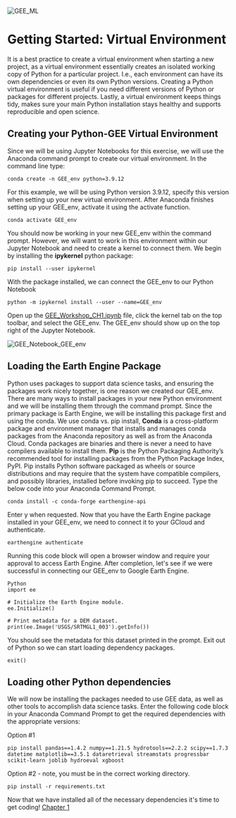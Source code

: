 ![GEE_ML](./Images/GEE_ML_Hydrological_Cycle.jpg)

# Getting Started: Virtual Environment
It is a best practice to create a virtual environment when starting a new project, as a virtual environment essentially creates an isolated working copy of Python for a particular project. 
I.e., each environment can have its own dependencies or even its own Python versions.
Creating a Python virtual environment is useful if you need different versions of Python or packages for different projects.
Lastly, a virtual environment keeps things tidy, makes sure your main Python installation stays healthy and supports reproducible and open science.

## Creating your Python-GEE Virtual Environment
Since we will be using Jupyter Notebooks for this exercise, we will use the Anaconda command prompt to create our virtual environment. 
In the command line type: 

    conda create -n GEE_env python=3.9.12

For this example, we will be using Python version 3.9.12, specify this version when setting up your new virtual environment.
After Anaconda finishes setting up your GEE_env, activate it using the activate function.

    conda activate GEE_env

You should now be working in your new GEE_env within the command prompt. 
However, we will want to work in this environment within our Jupyter Notebook and need to create a kernel to connect them.
We begin by installing the **ipykernel** python package:

    pip install --user ipykernel

With the package installed, we can connect the GEE_env to our Python Notebook

    python -m ipykernel install --user --name=GEE_env

Open up the [GEE_Workshop_CH1.ipynb](./GEE_Workshop_CH1.ipynb) file, click the kernel tab on the top toolbar, and select the GEE_env. 
The GEE_env should show up on the top right of the Jupyter Notebook.

![GEE_Notebook_GEE_env](./Images/GEE_Jupyter_Kernel2.JPG)


## Loading the Earth Engine Package
Python uses packages to support data science tasks, and ensuring the packages work nicely together, is one reason we created our GEE_env.
There are many ways to install packages in your new Python environment and we will be installing them through the command prompt.
Since the primary package is Earth Engine, we will be installing this package first and using the conda.
We use conda vs. pip install, **Conda** is a cross-platform package and environment manager that installs and manages conda packages from the Anaconda repository as well as from the Anaconda Cloud.
Conda packages are binaries and there is never a need to have compilers available to install them. 
**Pip** is the Python Packaging Authority’s recommended tool for installing packages from the Python Package Index, PyPI. 
Pip installs Python software packaged as wheels or source distributions and may require that the system have compatible compilers, and possibly libraries, installed before invoking pip to succeed.
Type the below code into your Anaconda Command Prompt.

    conda install -c conda-forge earthengine-api

Enter y when requested.
Now that you have the Earth Engine package installed in your GEE_env, we need to connect it to your GCloud and authenticate.

    earthengine authenticate

Running this code block will open a browser window and require your approval to access Earth Engine. 
After completion, let's see if we were successful in connecting our GEE_env to Google Earth Engine.

    Python
    import ee

    # Initialize the Earth Engine module.
    ee.Initialize()

    # Print metadata for a DEM dataset.
    print(ee.Image('USGS/SRTMGL1_003').getInfo())

You should see the metadata for this dataset printed in the prompt.
Exit out of Python so we can start loading dependency packages.

    exit()

## Loading other Python dependencies
We will now be installing the packages needed to use GEE data, as well as other tools to accomplish data science tasks.
Enter the following code block in your Anaconda Command Prompt to get the required dependencies with the appropriate versions:

Option #1

    pip install pandas==1.4.2 numpy==1.21.5 hydrotools==2.2.2 scipy==1.7.3 datetime matplotlib==3.5.1 dataretrieval streamstats progressbar scikit-learn joblib hydroeval xgboost

Option #2 - note, you must be in the correct working directory.

    pip install -r requirements.txt

Now that we have installed all of the necessary dependencies it's time to get coding!
[Chapter 1](./GEE_Workshop_CH1.ipynb)





